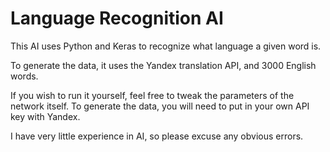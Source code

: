 # Language Recognition AI

This AI uses Python and Keras to recognize what language a given word is. 

To generate the data, it uses the Yandex translation API, and 3000 English words.

If you wish to run it yourself, feel free to tweak the parameters of the network itself. To generate the data, you will need to put in your own API key with Yandex.

I have very little experience in AI, so please excuse any obvious errors.